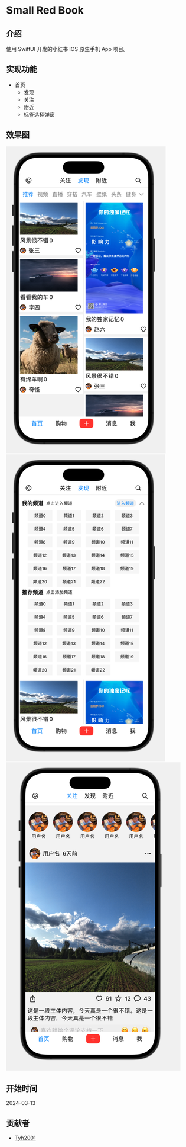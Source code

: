 # Small Red Book

## 介绍

使用 SwiftUI 开发的小红书 IOS 原生手机 App 项目。

## 实现功能

- 首页
  - 发现
  - 关注
  - 附近
  - 标签选择弹窗

## 效果图

![](./assets/1.jpg)
![](./assets/2.jpg)
![](./assets/3.jpg)

## 开始时间

2024-03-13

## 贡献者

- [Tyh2001](https://github.com/Tyh2001)